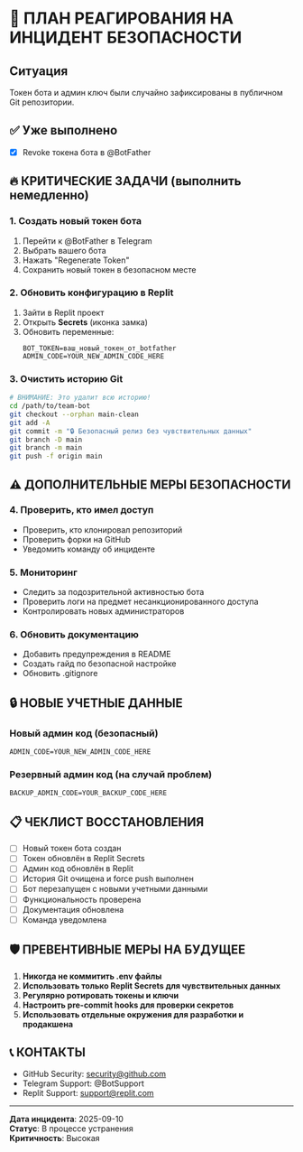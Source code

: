 # 🚨 ПЛАН РЕАГИРОВАНИЯ НА ИНЦИДЕНТ БЕЗОПАСНОСТИ

## Ситуация
Токен бота и админ ключ были случайно зафиксированы в публичном Git репозитории.

## ✅ Уже выполнено
- [x] Revoke токена бота в @BotFather

## 🔥 КРИТИЧЕСКИЕ ЗАДАЧИ (выполнить немедленно)

### 1. Создать новый токен бота
1. Перейти к @BotFather в Telegram
2. Выбрать вашего бота
3. Нажать "Regenerate Token"
4. Сохранить новый токен в безопасном месте

### 2. Обновить конфигурацию в Replit
1. Зайти в Replit проект
2. Открыть **Secrets** (иконка замка)
3. Обновить переменные:
   ```
   BOT_TOKEN=ваш_новый_токен_от_botfather
   ADMIN_CODE=YOUR_NEW_ADMIN_CODE_HERE
   ```

### 3. Очистить историю Git
```bash
# ВНИМАНИЕ: Это удалит всю историю!
cd /path/to/team-bot
git checkout --orphan main-clean
git add -A
git commit -m "🔒 Безопасный релиз без чувствительных данных"
git branch -D main
git branch -m main
git push -f origin main
```

## ⚠️ ДОПОЛНИТЕЛЬНЫЕ МЕРЫ БЕЗОПАСНОСТИ

### 4. Проверить, кто имел доступ
- Проверить, кто клонировал репозиторий
- Проверить форки на GitHub
- Уведомить команду об инциденте

### 5. Мониторинг
- Следить за подозрительной активностью бота
- Проверить логи на предмет несанкционированного доступа
- Контролировать новых администраторов

### 6. Обновить документацию
- Добавить предупреждения в README
- Создать гайд по безопасной настройке
- Обновить .gitignore

## 🔒 НОВЫЕ УЧЕТНЫЕ ДАННЫЕ

### Новый админ код (безопасный)
```
ADMIN_CODE=YOUR_NEW_ADMIN_CODE_HERE
```

### Резервный админ код (на случай проблем)
```
BACKUP_ADMIN_CODE=YOUR_BACKUP_CODE_HERE
```

## 📋 ЧЕКЛИСТ ВОССТАНОВЛЕНИЯ

- [ ] Новый токен бота создан
- [ ] Токен обновлён в Replit Secrets  
- [ ] Админ код обновлён в Replit
- [ ] История Git очищена и force push выполнен
- [ ] Бот перезапущен с новыми учетными данными
- [ ] Функциональность проверена
- [ ] Документация обновлена
- [ ] Команда уведомлена

## 🛡️ ПРЕВЕНТИВНЫЕ МЕРЫ НА БУДУЩЕЕ

1. **Никогда не коммитить .env файлы**
2. **Использовать только Replit Secrets для чувствительных данных**
3. **Регулярно ротировать токены и ключи**
4. **Настроить pre-commit hooks для проверки секретов**
5. **Использовать отдельные окружения для разработки и продакшена**

## 📞 КОНТАКТЫ
- GitHub Security: security@github.com
- Telegram Support: @BotSupport
- Replit Support: support@replit.com

---
**Дата инцидента**: 2025-09-10  
**Статус**: В процессе устранения  
**Критичность**: Высокая
